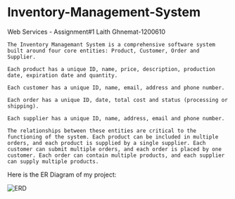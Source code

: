 # Inventory-Management-System
Web Services - Assignment#1
Laith Ghnemat-1200610

    The Inventory Managemant System is a comprehensive software system built around four core entities: Product, Customer, Order and Supplier.

    Each product has a unique ID, name, price, description, production date, expiration date and quantity.

    Each customer has a unique ID, name, email, address and phone number.

    Each order has a unique ID, date, total cost and status (processing or shipping).

    Each supplier has a unique ID, name, address, email and phone number.

    The relationships between these entities are critical to the functioning of the system. Each product can be included in multiple orders, and each product is supplied by a single supplier. Each customer can submit multiple orders, and each order is placed by one customer. Each order can contain multiple products, and each supplier can supply multiple products.

Here is the ER Diagram of my project:

![ERD](https://github.com/LaithGhnemat12302/Inventory-Management-System/assets/134155389/d211d8e2-2c49-40e5-9234-242dd91235eb)




